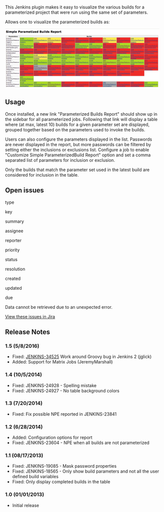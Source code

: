 This Jenkins plugin makes it easy to visualize the various builds for a
parameterized project that were run using the same set of parameters.

Allows one to visualize the parameterized builds as:

![](docs/images/screenshot_72.png)

## Usage

Once installed, a new link "Parameterized Builds Report" should show up
in the sidebar for all parameterized jobs. Following that link will
display a table where (at max, latest 10) builds for a given parameter
set are displayed, grouped together based on the parameters used to
invoke the builds.

Users can also configure the parameters displayed in the list. Passwords
are never displayed in the report, but more passwords can be filtered by
setting either the inclusions or exclusions list. Configure a job to
enable "Customize Simple ParameterizedBuild Report" option and set a
comma separated list of parameters for inclusion or exclusion.

Only the builds that match the parameter set used in the latest build
are considered for inclusion in the table.

## Open issues

type

key

summary

assignee

reporter

priority

status

resolution

created

updated

due

Data cannot be retrieved due to an unexpected error.

[View these issues in
Jira](https://issues.jenkins-ci.org/secure/IssueNavigator.jspa?reset=true&jqlQuery=project=Jenkins%20AND%20component=simple-parameterized-builds-report-plugin%20AND%20status%20in%20%28%22In%20Progress%22,%20Open,%20Reopened%29%20ORDER%20BY%20priority,%20status,%20createdDate%20ASC&src=confmacro)

## Release Notes

### 1.5 (5/8/2016)

-   Fixed:
    [JENKINS-34525](http://localhost:8085/display/JENKINS/Simple+Parameterized+Builds+Report+plugin#)
    Work around Groovy bug in Jenkins 2 (jglick)
-   Added: Support for Matrix Jobs (JeremyMarshall)

### 1.4 (10/5/2014)

-   Fixed: JENKINS-24928 - Spelling mistake
-   Fixed: JENKINS-24927 - No table background colors

### 1.3 (7/20/2014)

-   Fixed: Fix possible NPE reported in JENKINS-23841

### 1.2 (6/28/2014)

-   Added: Configuration options for report
-   Fixed: JENKINS-23604 - NPE when all builds are not parameterized

### 1.1 (08/17/2013)

-   Fixed: JENKINS-19085 - Mask password properties
-   Fixed: JENKINS-18565 - Only show build parameters and not all the
    user defined build variables
-   Fixed: Only display completed builds in the table

### 1.0 (01/01/2013)

-   Initial release

